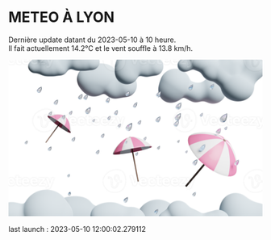 # METEO À LYON

Dernière update datant du 2023-05-10 à 10 heure.  
Il fait actuellement 14.2°C et le vent souffle à 13.8 km/h.      

![](./.github/rain.png)

last launch : 2023-05-10 12:00:02.279112

